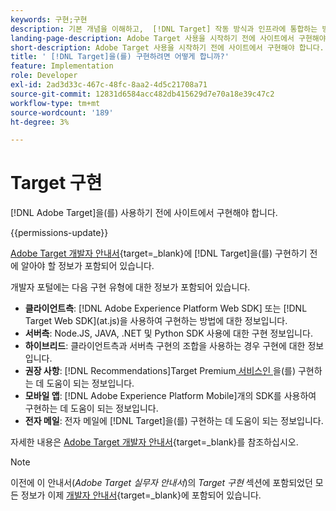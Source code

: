 ```yaml
---
keywords: 구현;구현
description: 기본 개념을 이해하고,  [!DNL Target] 작동 방식과 인프라에 통합하는 방법을 숙지하고, 방문자를 추적하는 방법을 이해합니다.
landing-page-description: Adobe Target 사용을 시작하기 전에 사이트에서 구현해야 합니다.
short-description: Adobe Target 사용을 시작하기 전에 사이트에서 구현해야 합니다.
title: ' [!DNL Target]을(를) 구현하려면 어떻게 합니까?'
feature: Implementation
role: Developer
exl-id: 2ad3d33c-467c-48fc-8aa2-4d5c21708a71
source-git-commit: 12831d6584acc482db415629d7e70a18e39c47c2
workflow-type: tm+mt
source-wordcount: '189'
ht-degree: 3%

---
```


# Target 구현

[!DNL Adobe Target]을(를) 사용하기 전에 사이트에서 구현해야 합니다.

{{permissions-update}}

[Adobe Target 개발자 안내서](https://experienceleague.adobe.com/docs/target-dev/developer/overview.html?lang=ko){target=_blank}에 [!DNL Target]을(를) 구현하기 전에 알아야 할 정보가 포함되어 있습니다.

개발자 포털에는 다음 구현 유형에 대한 정보가 포함되어 있습니다.

* **클라이언트측**: [!DNL Adobe Experience Platform Web SDK] 또는 [!DNL Target Web SDK]&#x200B;(at.js)을 사용하여 구현하는 방법에 대한 정보입니다.
* **서버측**: Node.JS, JAVA, .NET 및 Python SDK 사용에 대한 구현 정보입니다.
* **하이브리드**: 클라이언트측과 서버측 구현의 조합을 사용하는 경우 구현에 대한 정보입니다.
* **권장 사항**: [!DNL Recommendations]Target Premium[ 서비스인 ](/help/main/c-intro/intro.md#premium)을(를) 구현하는 데 도움이 되는 정보입니다.
* **모바일 앱**: [!DNL Adobe Experience Platform Mobile]개의 SDK를 사용하여 구현하는 데 도움이 되는 정보입니다.
* **전자 메일**: 전자 메일에 [!DNL Target]을(를) 구현하는 데 도움이 되는 정보입니다.

자세한 내용은 [Adobe Target 개발자 안내서](https://experienceleague.adobe.com/docs/target-dev/developer/overview.html?lang=ko){target=_blank}를 참조하십시오.

>[!NOTE]
>
>이전에 이 안내서(*Adobe Target 실무자 안내서*)의 *Target 구현* 섹션에 포함되었던 모든 정보가 이제 [개발자 안내서](https://experienceleague.adobe.com/docs/target-dev/developer/overview.html?lang=ko){target=_blank}에 포함되어 있습니다.





